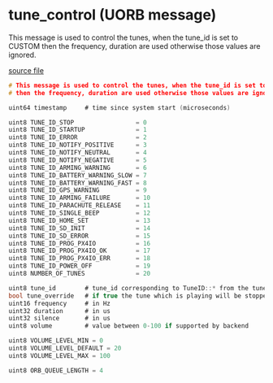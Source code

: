 # tune_control (UORB message)

This message is used to control the tunes, when the tune_id is set to CUSTOM
then the frequency, duration are used otherwise those values are ignored.

[source file](https://github.com/PX4/PX4-Autopilot/blob/main/msg/tune_control.msg)

```c
# This message is used to control the tunes, when the tune_id is set to CUSTOM
# then the frequency, duration are used otherwise those values are ignored.

uint64 timestamp     # time since system start (microseconds)

uint8 TUNE_ID_STOP                 = 0
uint8 TUNE_ID_STARTUP              = 1
uint8 TUNE_ID_ERROR                = 2
uint8 TUNE_ID_NOTIFY_POSITIVE      = 3
uint8 TUNE_ID_NOTIFY_NEUTRAL       = 4
uint8 TUNE_ID_NOTIFY_NEGATIVE      = 5
uint8 TUNE_ID_ARMING_WARNING       = 6
uint8 TUNE_ID_BATTERY_WARNING_SLOW = 7
uint8 TUNE_ID_BATTERY_WARNING_FAST = 8
uint8 TUNE_ID_GPS_WARNING          = 9
uint8 TUNE_ID_ARMING_FAILURE       = 10
uint8 TUNE_ID_PARACHUTE_RELEASE    = 11
uint8 TUNE_ID_SINGLE_BEEP          = 12
uint8 TUNE_ID_HOME_SET             = 13
uint8 TUNE_ID_SD_INIT              = 14
uint8 TUNE_ID_SD_ERROR             = 15
uint8 TUNE_ID_PROG_PX4IO           = 16
uint8 TUNE_ID_PROG_PX4IO_OK        = 17
uint8 TUNE_ID_PROG_PX4IO_ERR       = 18
uint8 TUNE_ID_POWER_OFF            = 19
uint8 NUMBER_OF_TUNES              = 20

uint8 tune_id        # tune_id corresponding to TuneID::* from the tune_defaults.h in the tunes library
bool tune_override   # if true the tune which is playing will be stopped and the new started
uint16 frequency     # in Hz
uint32 duration      # in us
uint32 silence       # in us
uint8 volume         # value between 0-100 if supported by backend

uint8 VOLUME_LEVEL_MIN = 0
uint8 VOLUME_LEVEL_DEFAULT = 20
uint8 VOLUME_LEVEL_MAX = 100

uint8 ORB_QUEUE_LENGTH = 4

```
